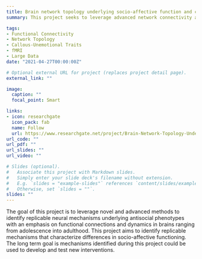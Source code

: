 ```yaml
---
title: Brain network topology underlying socio-affective function and callous-unemotional trait
summary: This project seeks to leverage advanced network connectivity approaches to understand functional brain dynamics underlying socio-affective functioning and antisocial phenotypes from adolescence into adulthood.

tags:
- Functional Connectivity
- Network Topology
- Callous-Unemotional Traits
- fMRI
- Large Data
date: "2021-04-27T00:00:00Z"

# Optional external URL for project (replaces project detail page).
external_link: ""

image:
  caption: ""
  focal_point: Smart

links:
- icon: researchgate
  icon_pack: fab
  name: Follow
  url: https://www.researchgate.net/project/Brain-Network-Topology-Underlying-Socio-Affective-Function-and-Callous-Unemotional-Traits
url_code: ""
url_pdf: ""
url_slides: ""
url_video: ""

# Slides (optional).
#   Associate this project with Markdown slides.
#   Simply enter your slide deck's filename without extension.
#   E.g. `slides = "example-slides"` references `content/slides/example-slides.md`.
#   Otherwise, set `slides = ""`.
slides: ""
---
```


The goal of this project is to leverage novel and advanced methods to identify replicable neural mechanisms underlying antisocial phenotypes with an emphasis on functional connections and dynamics in brains ranging from adolescence into adulthood. This project aims to identify replicable mechanisms that characterize differences in socio-affective functioning. The long term goal is mechanisms identified during this project could be used to develop and test new interventions.


